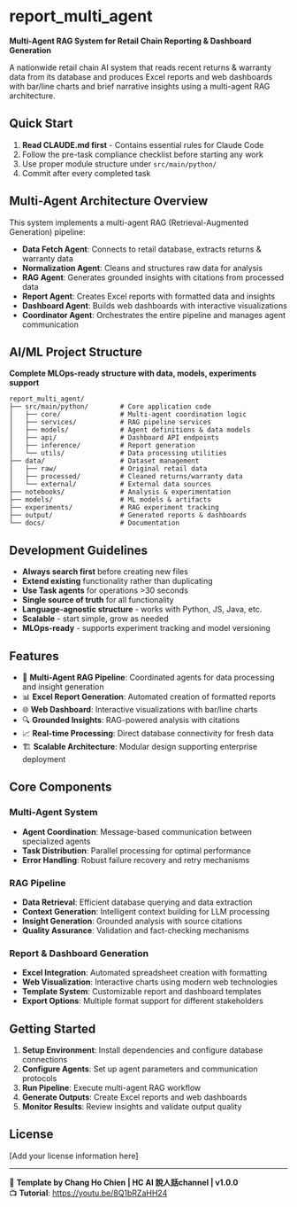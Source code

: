 # report_multi_agent

**Multi-Agent RAG System for Retail Chain Reporting & Dashboard Generation**

A nationwide retail chain AI system that reads recent returns & warranty data from its database and produces Excel reports and web dashboards with bar/line charts and brief narrative insights using a multi-agent RAG architecture.

## Quick Start

1. **Read CLAUDE.md first** - Contains essential rules for Claude Code
2. Follow the pre-task compliance checklist before starting any work
3. Use proper module structure under `src/main/python/`
4. Commit after every completed task

## Multi-Agent Architecture Overview

This system implements a multi-agent RAG (Retrieval-Augmented Generation) pipeline:

- **Data Fetch Agent**: Connects to retail database, extracts returns & warranty data
- **Normalization Agent**: Cleans and structures raw data for analysis
- **RAG Agent**: Generates grounded insights with citations from processed data
- **Report Agent**: Creates Excel reports with formatted data and insights
- **Dashboard Agent**: Builds web dashboards with interactive visualizations
- **Coordinator Agent**: Orchestrates the entire pipeline and manages agent communication

## AI/ML Project Structure

**Complete MLOps-ready structure with data, models, experiments support**

```
report_multi_agent/
├── src/main/python/        # Core application code
│   ├── core/               # Multi-agent coordination logic
│   ├── services/           # RAG pipeline services
│   ├── models/             # Agent definitions & data models
│   ├── api/                # Dashboard API endpoints
│   ├── inference/          # Report generation
│   └── utils/              # Data processing utilities
├── data/                   # Dataset management
│   ├── raw/                # Original retail data
│   ├── processed/          # Cleaned returns/warranty data
│   └── external/           # External data sources
├── notebooks/              # Analysis & experimentation
├── models/                 # ML models & artifacts
├── experiments/            # RAG experiment tracking
├── output/                 # Generated reports & dashboards
└── docs/                   # Documentation
```

## Development Guidelines

- **Always search first** before creating new files
- **Extend existing** functionality rather than duplicating  
- **Use Task agents** for operations >30 seconds
- **Single source of truth** for all functionality
- **Language-agnostic structure** - works with Python, JS, Java, etc.
- **Scalable** - start simple, grow as needed
- **MLOps-ready** - supports experiment tracking and model versioning

## Features

- 🤖 **Multi-Agent RAG Pipeline**: Coordinated agents for data processing and insight generation
- 📊 **Excel Report Generation**: Automated creation of formatted reports
- 🌐 **Web Dashboard**: Interactive visualizations with bar/line charts
- 🔍 **Grounded Insights**: RAG-powered analysis with citations
- 📈 **Real-time Processing**: Direct database connectivity for fresh data
- 🏗️ **Scalable Architecture**: Modular design supporting enterprise deployment

## Core Components

### Multi-Agent System
- **Agent Coordination**: Message-based communication between specialized agents
- **Task Distribution**: Parallel processing for optimal performance
- **Error Handling**: Robust failure recovery and retry mechanisms

### RAG Pipeline
- **Data Retrieval**: Efficient database querying and data extraction
- **Context Generation**: Intelligent context building for LLM processing
- **Insight Generation**: Grounded analysis with source citations
- **Quality Assurance**: Validation and fact-checking mechanisms

### Report & Dashboard Generation
- **Excel Integration**: Automated spreadsheet creation with formatting
- **Web Visualization**: Interactive charts using modern web technologies
- **Template System**: Customizable report and dashboard templates
- **Export Options**: Multiple format support for different stakeholders

## Getting Started

1. **Setup Environment**: Install dependencies and configure database connections
2. **Configure Agents**: Set up agent parameters and communication protocols  
3. **Run Pipeline**: Execute multi-agent RAG workflow
4. **Generate Outputs**: Create Excel reports and web dashboards
5. **Monitor Results**: Review insights and validate output quality

## License

[Add your license information here]

---

🎯 **Template by Chang Ho Chien | HC AI 說人話channel | v1.0.0**  
📺 **Tutorial**: https://youtu.be/8Q1bRZaHH24